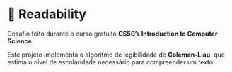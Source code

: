 # 📘 Readability

Desafio feito durante o curso gratuito **CS50’s Introduction to Computer Science**.

Este projeto implementa o algoritmo de legibilidade de **Coleman-Liau**, que estima o nível de escolaridade necessário para compreender um texto.


